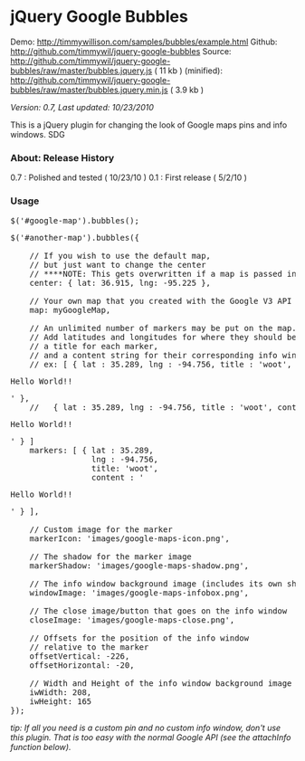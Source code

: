 <h1>jQuery Google Bubbles</h1>

Demo: <a href="http://timmywillison.com/samples/bubbles/example.html">http://timmywillison.com/samples/bubbles/example.html</a> 
Github: <a href="http://github.com/timmywil/jquery-google-bubbles">http://github.com/timmywil/jquery-google-bubbles</a>
Source: <a href="http://github.com/timmywil/jquery-google-bubbles/raw/master/bubbles.jquery.js">http://github.com/timmywil/jquery-google-bubbles/raw/master/bubbles.jquery.js</a> ( 11 kb )
(minified): <a href="http://github.com/timmywil/jquery-google-bubbles/raw/master/bubbles.jquery.min.js">http://github.com/timmywil/jquery-google-bubbles/raw/master/bubbles.jquery.min.js</a> ( 3.9 kb )

*Version: 0.7, Last updated: 10/23/2010*

This is a jQuery plugin for changing the look of
Google maps pins and info windows.
SDG

<h3>About: Release History</h3>

0.7 : Polished and tested ( 10/23/10 )
0.1 : First release ( 5/2/10 )

<h3>Usage</h3>

<pre>
$('#google-map').bubbles();
</pre>

<pre>
$('#another-map').bubbles({
  
    // If you wish to use the default map, 
    // but just want to change the center
    // ****NOTE: This gets overwritten if a map is passed in (see next).
    center: { lat: 36.915, lng: -95.225 },
  
    // Your own map that you created with the Google V3 API
    map: myGoogleMap,
  
    // An unlimited number of markers may be put on the map.
    // Add latitudes and longitudes for where they should be placed,
    // a title for each marker,
    // and a content string for their corresponding info window.
    // ex: [ { lat : 35.289, lng : -94.756, title : 'woot', content : '<div class="iw-content"><p>Hello World!!</p></div>' }, 
    //   { lat : 35.289, lng : -94.756, title : 'woot', content : '<div class="iw-content"><p>Hello World!!</p></div>' } ]
    markers: [ { lat : 35.289, 
                 lng : -94.756, 
                 title: 'woot', 
                 content : '<div class="iw-content"><p>Hello World!!</p></div>' } ],
  
    // Custom image for the marker
    markerIcon: 'images/google-maps-icon.png',
  
    // The shadow for the marker image
    markerShadow: 'images/google-maps-shadow.png',
              
    // The info window background image (includes its own shadow if one is needed)
    windowImage: 'images/google-maps-infobox.png',
  
    // The close image/button that goes on the info window
    closeImage: 'images/google-maps-close.png',
  
    // Offsets for the position of the info window
    // relative to the marker
    offsetVertical: -226,
    offsetHorizontal: -20,
  
    // Width and Height of the info window background image
    iwWidth: 208,
    iwHeight: 165
});
</pre>

*tip: If all you need is a custom pin and no custom info window,
 don't use this plugin.  That is too easy with the normal
 Google API (see the attachInfo function below).*
